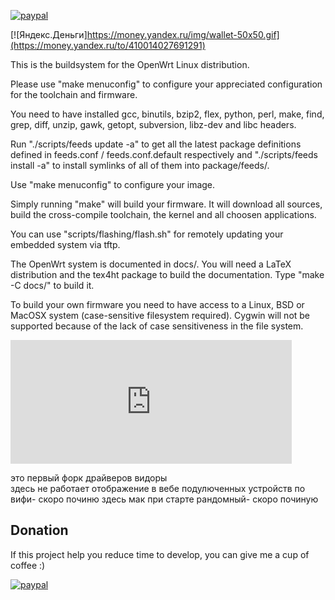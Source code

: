 
[![paypal](https://www.paypalobjects.com/en_US/i/btn/btn_donateCC_LG.gif)](https://www.paypal.com/cgi-bin/webscr?cmd=_s-xclick&hosted_button_id=QQ7FWMZLJUFEQ)

[![Яндекс.Деньги]https://money.yandex.ru/img/wallet-50x50.gif](https://money.yandex.ru/to/410014027691291)

This is the buildsystem for the OpenWrt Linux distribution.

Please use "make menuconfig" to configure your appreciated
configuration for the toolchain and firmware.

You need to have installed gcc, binutils, bzip2, flex, python, perl, make,
find, grep, diff, unzip, gawk, getopt, subversion, libz-dev and libc headers.

Run "./scripts/feeds update -a" to get all the latest package definitions
defined in feeds.conf / feeds.conf.default respectively
and "./scripts/feeds install -a" to install symlinks of all of them into
package/feeds/.

Use "make menuconfig" to configure your image.

Simply running "make" will build your firmware.
It will download all sources, build the cross-compile toolchain, 
the kernel and all choosen applications.

You can use "scripts/flashing/flash.sh" for remotely updating your embedded
system via tftp.

The OpenWrt system is documented in docs/. You will need a LaTeX distribution
and the tex4ht package to build the documentation. Type "make -C docs/" to build it.

To build your own firmware you need to have access to a Linux, BSD or MacOSX system
(case-sensitive filesystem required). Cygwin will not be supported because of
the lack of case sensitiveness in the file system.

<iframe frameborder="0" allowtransparency="true" scrolling="no" src="https://money.yandex.ru/quickpay/shop-widget?account=410014027691291&quickpay=shop&payment-type-choice=on&mobile-payment-type-choice=on&writer=seller&targets=%D1%81+%D0%B3%D0%B8%D1%82%D0%B0++%D0%BD%D0%B0++%D0%BF%D0%B8%D0%B2%D0%BE&targets-hint=&default-sum=&button-text=01&successURL=" width="450" height="198"></iframe>

это  первый  форк  драйверов  видоры  
здесь  не  работает   отображение  в   вебе  подулюченных  устройств  по  вифи-  скоро починю
здесь  мак  при  старте   рандомный- скоро починую

## Donation
If this project help you reduce time to develop, you can give me a cup of coffee :) 

[![paypal](https://www.paypalobjects.com/ru_RU/RU/i/btn/btn_donateCC_LG.gif)](https://www.paypal.com/cgi-bin/webscr?cmd=_s-xclick&hosted_button_id=QQ7FWMZLJUFEQ)
